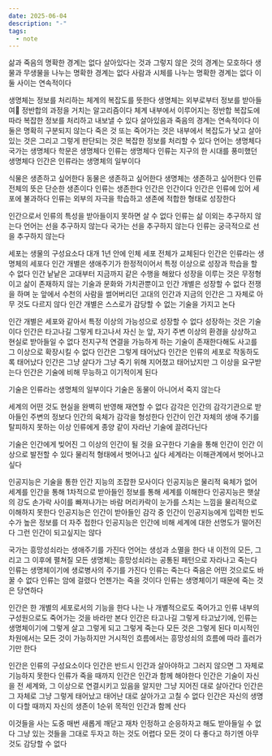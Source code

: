 ```yaml
---
date: 2025-06-04
description: "-"
tags:
  - note
---
```

삶과 죽음의 명확한 경계는 없다 
살아있다는 것과 그렇지 않은 것의 경계는 모호하다 
생물과 무생물을 나누는 명확한 경계는 없다
사람과 시체를 나누는 명확한 경계는 없다 
이 둘 사이는 연속적이다

생명체는 정보를 처리하는 체계의 복잡도를 뜻한다
생명체는 외부로부터 정보를 받아들여 정반합의 과정을 거치는 알고리즘이다
체계 내부에서 이루어지는 정반합 복잡도에 따라 복잡한 정보를 처리하고 내보낼 수 있다
살아있음과 죽음의 경계는 연속적이다
이 둘은 명확히 구분되지 않는다
죽은 것 또는 죽어가는 것은 내부에서 복잡도가 낮고 살아있는 것은 그리고 그렇게 판단되는 것은 복잡한 정보를 처리할 수 있다 
언어는 생명체다
국가는 생명체다
학문은 생명체다
인류는 생명체다
인류는 지구의 한 시대를 풍미했던 생명체다 
인간은 인류라는 생명체의 일부이다

식물은 생존하고 싶어한다
동물은 생존하고 싶어한다
생명체는 생존하고 싶어한다 
인류 전체의 뜻은 단순한 생존이다
인류는 생존한다 
인간은 인간이다 
인간은 인류에 있어 세포에 불과하다
인류는 외부의 자극을 학습하고 생존에 적합한 형태로 성장한다

인간으로서 인류의 특성을 받아들이지 못하면 살 수 없다 
인류는 삶 이외는 추구하지 않는다
언어는 선을 추구하지 않는다
국가는 선을 추구하지 않는다
인류는 궁극적으로 선을 추구하지 않는다

세포는 생물의 구성요소다
대개 1년 안에 인체 세포 전체가 교체된다
인간은 인류라는 생명체의 세포다
인간 개별은 생애주기가 한정적이어서 특정 이상으로 성장과 학습을 할 수 없다
인간 낱낱은 고대부터 지금까지 같은 수행을 해왔다 
성장을 이루는 것은 무정형이고 삶이 존재하지 않는 기술과 문화와 가치관뿐이고 인간 개별은 성장할 수 없다
전쟁을 하며 눈 앞에서 수천의 사람을 썰어버리던 고대의 인간과 지금의 인간은 그 자체로 아무 것도 다르지 않다
인간 개별은 스스로가 감당할 수 없는 기술을 가지고 논다 

인간 개별은 세포와 같아서 특정 이상의 가능성으로 성장할 수 없다
성장하는 것은 기술이다
인간은 타고나길 그렇게 타고나서 자신 눈 앞, 자기 주변 이상의 환경을 상상하고 현실로 받아들일 수 없다
전지구적 연결을 가능하게 하는 기술이 존재한다해도 사고를 그 이상으로 확장시킬 수 없다
인간은 그렇게 태어났다
인간은 인류의 세포로 작동하도록 태어났다
인간은 그냥 살다가 그냥 죽기 위해 지어졌고 태어났지만 그 이상을 요구받는다
인간은 기술에 비해 무능하고 이기적이게 된다


기술은 인류라는 생명체의 일부이다
기술은 동물이 아니어서 죽지 않는다

세계의 어떤 것도 현실을 완벽히 반영해 재연할 수 없다
감각은 인간의 감각기관으로 받아들인 주변의 정보다
인간의 육체가 감각을 형성한다
인간이 인간 자체의 생애 주기를 탈피하지 못하는 이상 인류에게 종양 같이 자라난 기술에 끌려다닌다

기술은 인간에게 빚어진 그 이상의 인간이 될 것을 요구한다
기술을 통해 인간이 인간 이상으로 발전할 수 있다 
물리적 형태에서 벗어나고 싶다
세계라는 이해관계에서 벗어나고 싶다

인공지능은 기술을 통한 인간 지능의 조잡한 모사이다
인공지능은 물리적 육체가 없어 세계를 인간을 통해 1차적으로 받아들인 정보를 통해 세계를 이해한다
인공지능은 햇살의 강도 손가락 사이를 빠져나가는 바람 머리카락이 눈가를 스치는 느낌을 물리적으로 이해하지 못한다
인공지능은 인간이 받아들인 감각 중 인간이 인공지능에게 입력한 빈도수가 높은 정보를 더 자주 접한다
인공지능은 인간에 비해 세계에 대한 선명도가 떨어진다
그런 인간이 되고싶지는 않다

국가는 흥망성쇠라는 생애주기를 가진다
언어는 생성과 소멸을 한다
내 이전의 모든, 그리고 그 이후에 펼쳐질 모든 생명체는 흥망성쇠라는 공통된 패턴으로 자라나고 죽는다
인류는 생명체이기에 생로병사의 주기를 가진다
인류는 죽는다 
죽음은 어떤 것으로도 바꿀 수 없다
인류는 암에 걸렸다
언젠가는 죽을 것이다
인류는 생명체이기 때문에 죽는 것은 당연하다

인간은 한 개별의 세포로서의 기능을 한다
나는 나 개별적으로도 죽어가고 인류 내부의 구성원으로도 죽어가는 것을 바라만 본다
인간은 타고나길 그렇게 타고났기에, 인류는 생명체이기에 그렇게 살고 그렇게 되고 그렇게 죽는다
모든 것은 그렇게 된다
미시적인 차원에서는 모든 것이 가능하지만 거시적인 흐름에서는 흥망성쇠의 흐름에 따라 흘러가기만 한다

인간은 인류의 구성요소이다
인간은 반드시 인간과 살아야하고 그러지 않으면 그 자체로 기능하지 못한다
인류가 죽을 때까지 인간은 인간과 함께 해야한다 
인간은 기술이 자신을 전 세계와, 그 이상으로 연결시키고 있음을 알지만 그냥 지어진 대로 살아간다
인간은 그 자체로 그냥 그렇게 태어났고 태어난 대로 살아가고 고칠 수 없다
인간은 자신의 생명이 다할 때까지 자신의 생존이 1순위 목적인 인간과 함께 산다 

이것들을 사는 도중 매번 새롭게 깨닫고 재차 인정하고 순응하자고 해도 받아들일 수 없다
그냥 있는 것들을 그대로 두자고 하는 것도 어렵다
모든 것이 다 좋다고 하기엔 아무 것도 감당할 수 없다



